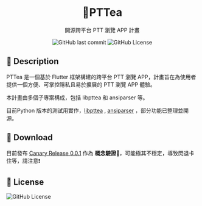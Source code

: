 <h1 align="center">🧋PTTea</h1>

<div align="center">

開源跨平台 PTT 瀏覽 APP 計畫


![GitHub last commit](https://img.shields.io/github/last-commit/bubble-tea-project/PTTea)
![GitHub License](https://img.shields.io/github/license/bubble-tea-project/PTTea)


</div>

## 📖 Description
PTTea 是一個基於 Flutter 框架構建的跨平台 PTT 瀏覽 APP，計畫旨在為使用者提供一個方便、可掌控隱私且易於擴展的 PTT 瀏覽 APP 體驗。

本計畫由多個子專案構成，包括 libpttea 和 ansiparser 等。

目前Python 版本的測試用實作，[libpttea](https://github.com/bubble-tea-project/libpttea) , [ansiparser](https://github.com/bubble-tea-project/ansiparser) ，部分功能已整理並開源。

## 💾 Download
目前發布 [Canary Release 0.0.1](https://github.com/bubble-tea-project/PTTea/releases) 作為 **概念驗證🔨**，可能極其不穩定，導致閃退卡住等，請注意❗


## 📜 License
![GitHub License](https://img.shields.io/github/license/bubble-tea-project/PTTea)
